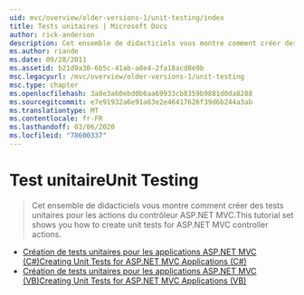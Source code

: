 ```yaml
---
uid: mvc/overview/older-versions-1/unit-testing/index
title: Tests unitaires | Microsoft Docs
author: rick-anderson
description: Cet ensemble de didacticiels vous montre comment créer des tests unitaires pour les actions du contrôleur ASP.NET MVC.
ms.author: riande
ms.date: 09/28/2011
ms.assetid: b21d9a30-6b5c-41ab-a8e4-2fa18acd8e9b
msc.legacyurl: /mvc/overview/older-versions-1/unit-testing
msc.type: chapter
ms.openlocfilehash: 3a8e3a60ebd0b6aa69933cb8359b9881d0da8288
ms.sourcegitcommit: e7e91932a6e91a63e2e46417626f39d6b244a3ab
ms.translationtype: MT
ms.contentlocale: fr-FR
ms.lasthandoff: 03/06/2020
ms.locfileid: "78600337"
---
```

# <a name="unit-testing"></a><span data-ttu-id="81a4c-103">Test unitaire</span><span class="sxs-lookup"><span data-stu-id="81a4c-103">Unit Testing</span></span>

> <span data-ttu-id="81a4c-104">Cet ensemble de didacticiels vous montre comment créer des tests unitaires pour les actions du contrôleur ASP.NET MVC.</span><span class="sxs-lookup"><span data-stu-id="81a4c-104">This tutorial set shows you how to create unit tests for ASP.NET MVC controller actions.</span></span>

- [<span data-ttu-id="81a4c-105">Création de tests unitaires pour les applications ASP.NET MVC (C#)</span><span class="sxs-lookup"><span data-stu-id="81a4c-105">Creating Unit Tests for ASP.NET MVC Applications (C#)</span></span>](creating-unit-tests-for-asp-net-mvc-applications-cs.md)
- [<span data-ttu-id="81a4c-106">Création de tests unitaires pour les applications ASP.NET MVC (VB)</span><span class="sxs-lookup"><span data-stu-id="81a4c-106">Creating Unit Tests for ASP.NET MVC Applications (VB)</span></span>](creating-unit-tests-for-asp-net-mvc-applications-vb.md)
